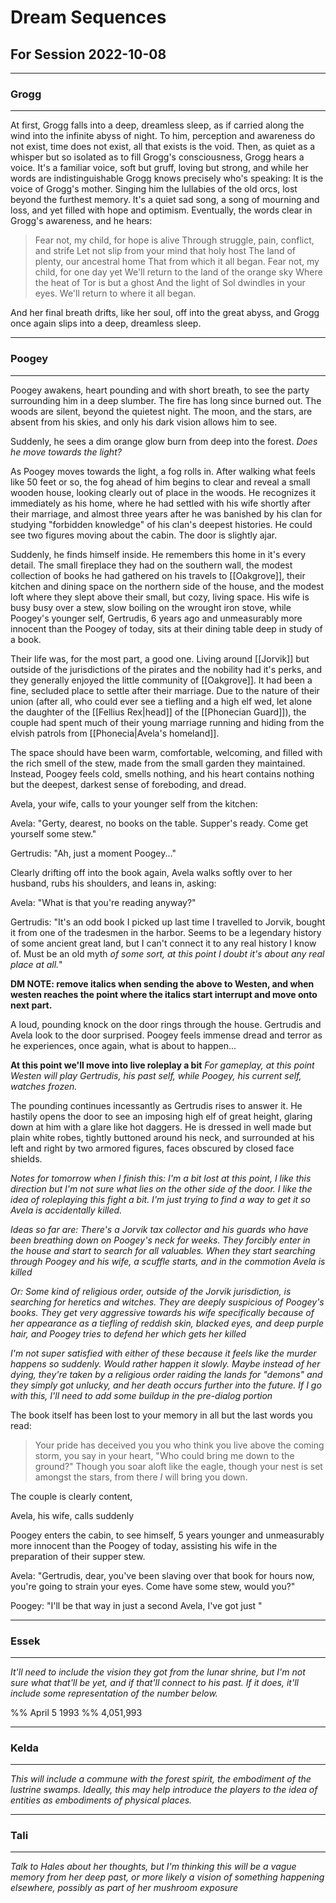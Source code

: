 # Dream Sequences
## For Session 2022-10-08
___
### Grogg
___
At first, Grogg falls into a deep, dreamless sleep, as if carried along the wind into the infinite abyss of night. To him, perception and awareness do not exist, time does not exist, all that exists is the void. Then, as quiet as a whisper but so isolated as to fill Grogg's consciousness, Grogg hears a voice. It's a familiar voice, soft but gruff, loving but strong, and while her words are indistinguishable Grogg knows precisely who's speaking: It is the voice of Grogg's mother. Singing him the lullabies of the old orcs, lost beyond the furthest memory. It's a quiet sad song, a song of mourning and loss, and yet filled with hope and optimism. Eventually, the words clear in Grogg's awareness, and he hears:

>Fear not, my child, for hope is alive
>Through struggle, pain, conflict, and strife
>Let not slip from your mind that holy host
>The land of plenty, our ancestral home
>That from which it all began.
>Fear not, my child, for one day yet
>We'll return to the land of the orange sky
>Where the heat of Tor is but a ghost
>And the light of Sol dwindles in your eyes.
>We'll return to where it all began.

And her final breath drifts, like her soul, off into the great abyss, and Grogg once again slips into a deep, dreamless sleep.

___
### Poogey
___
Poogey awakens, heart pounding and with short breath, to see the party surrounding him in a deep slumber. The fire has long since burned out. The woods are silent, beyond the quietest night. The moon, and the stars, are absent from his skies, and only his dark vision allows him to see.

Suddenly, he sees a dim orange glow burn from deep into the forest. *Does he move towards the light?*

As Poogey moves towards the light, a fog rolls in. After walking what feels like 50 feet or so, the fog ahead of him begins to clear and reveal a small wooden house, looking clearly out of place in the woods. He recognizes it immediately as his home, where he had settled with his wife shortly after their marriage, and almost three years after he was banished by his clan for studying "forbidden knowledge" of his clan's deepest histories. He could see two figures moving about the cabin. The door is slightly ajar.

Suddenly, he finds himself inside. He remembers this home in it's every detail. The small fireplace they had on the southern wall, the modest collection of books he had gathered on his travels to [[Oakgrove]], their kitchen and dining space on the northern side of the house, and the modest loft where they slept above their small, but cozy, living space. His wife is busy busy over a stew, slow boiling on the wrought iron stove, while Poogey's younger self, Gertrudis, 6 years ago and unmeasurably more innocent than the Poogey of today, sits at their dining table deep in study of a book.

Their life was, for the most part, a good one. Living around [[Jorvik]] but outside of the jurisdictions of the pirates and the nobility had it's perks, and they generally enjoyed the little community of [[Oakgrove]]. It had been a fine, secluded place to settle after their marriage. Due to the nature of their union (after all, who could ever see a tiefling and a high elf wed, let alone the daughter of the [[Fellius Rex|head]] of the [[Phonecian Guard]]), the couple had spent much of their young marriage running and hiding from the elvish patrols from [[Phonecia|Avela's homeland]]. 

The space should have been warm, comfortable, welcoming, and filled with the rich smell of the stew, made from the small garden they maintained. Instead, Poogey feels cold, smells nothing, and his heart contains nothing but the deepest, darkest sense of foreboding, and dread.

Avela, your wife, calls to your younger self from the kitchen:

Avela: "Gerty, dearest, no books on the table. Supper's ready. Come get yourself some stew."

Gertrudis: "Ah, just a moment Poogey..."

Clearly drifting off into the book again, Avela walks softly over to her husband, rubs his shoulders, and leans in, asking:

Avela: "What is that you're reading anyway?"

Gertrudis: "It's an odd book I picked up last time I travelled to Jorvik, bought it from one of the tradesmen in the harbor. Seems to be a legendary history of some ancient great land, but I can't connect it to any real history I know of. Must be an old myth *of some sort, at this point I doubt it's about any real place at all.*"

**DM NOTE: remove italics when sending the above to Westen, and when westen reaches the point where the italics start interrupt and move onto next part.**

A loud, pounding knock on the door rings through the house. Gertrudis and Avela look to the door surprised. Poogey feels immense dread and terror as he experiences, once again, what is about to happen...

**At this point we'll move into live roleplay a bit**
*For gameplay, at this point Westen will play Gertrudis, his past self, while Poogey, his current self, watches frozen.*

The pounding continues incessantly as Gertrudis rises to answer it. He hastily opens the door to see an imposing high elf of great height, glaring down at him with a glare like hot daggers. He is dressed in well made but plain white robes, tightly buttoned around his neck, and surrounded at his left and right by two armored figures, faces obscured by closed face shields.

*Notes for tomorrow when I finish this: I'm a bit lost at this point, I like this direction but I'm not sure what lies on the other side of the door. I like the idea of roleplaying this fight a bit. I'm just trying to find a way to get it so Avela is accidentally killed.*

*Ideas so far are: There's a Jorvik tax collector and his guards who have been breathing down on Poogey's neck for weeks. They forcibly enter in the house and start to search for all valuables. When they start searching through Poogey and his wife, a scuffle starts, and in the commotion Avela is killed*

*Or: Some kind of religious order, outside of the Jorvik jurisdiction, is searching for heretics and witches. They are deeply suspicious of Poogey's books. They get very aggressive towards his wife specifically because of her appearance as a tiefling of reddish skin, blacked eyes, and deep purple hair, and Poogey tries to defend her which gets her killed*

*I'm not super satisfied with either of these because it feels like the murder happens so suddenly. Would rather happen it slowly. Maybe instead of her dying, they're taken by a religious order raiding the lands for "demons" and they simply got unlucky, and her death occurs further into the future. If I go with this, I'll need to add some buildup in the pre-dialog portion*

The book itself has been lost to your memory in all but the last words you read:

>Your pride has deceived you
>you who think you live above the coming storm,
>you say in your heart,
>"Who could bring me down to the ground?"
>Though you soar aloft like the eagle,
>though your nest is set amongst the stars,
>from there *I* will bring you down.

The couple is clearly content, 



Avela, his wife, calls suddenly 

Poogey enters the cabin, to see himself, 5 years younger and unmeasurably more innocent than the Poogey of today, assisting his wife in the preparation of their supper stew.

Avela: "Gertrudis, dear, you've been slaving over that book for hours now, you're going to strain your eyes. Come have some stew, would you?"

Poogey: "I'll be that way in just a second Avela, I've got just "

___
### Essek
___
*It'll need to include the vision they got from the lunar shrine, but I'm not sure what that'll be yet, and if that'll connect to his past. If it does, it'll include some representation of the number below.*

%% April 5 1993 %%
4,051,993

___
### Kelda
___
*This will include a commune with the forest spirit, the embodiment of the lustrine swamps. Ideally, this may help introduce the players to the idea of entities as embodiments of physical places.*

___
### Tali
___
*Talk to Hales about her thoughts, but I'm thinking this will be a vague memory from her deep past, or more likely a vision of something happening elsewhere, possibly as part of her mushroom exposure*